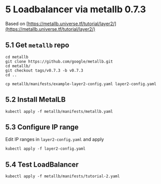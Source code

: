 # 5 Loadbalancer via metallb 0.7.3

Based on [https://metallb.universe.tf/tutorial/layer2/](https://metallb.universe.tf/tutorial/layer2/)

## 5.1 Get `metallb` repo

    cd metallb
    git clone https://github.com/google/metallb.git
    cd metallb/
    git checkout tags/v0.7.3 -b v0.7.3
    cd ..

    cp metallb/manifests/example-layer2-config.yaml layer2-config.yaml

## 5.2 Install MetalLB 

    kubectl apply -f metallb/manifests/metallb.yaml

## 5.3 Configure IP range

Edit IP ranges in `layer2-config.yaml` and apply
        
    kubectl apply -f layer2-config.yaml

## 5.4 Test LoadBalancer

    kubectl apply -f metallb/manifests/tutorial-2.yaml
    

